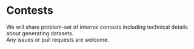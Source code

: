 # Contests

We will share problem-set of internal contests including technical details about generating datasets.  
Any issues or pull requests are welcome.
